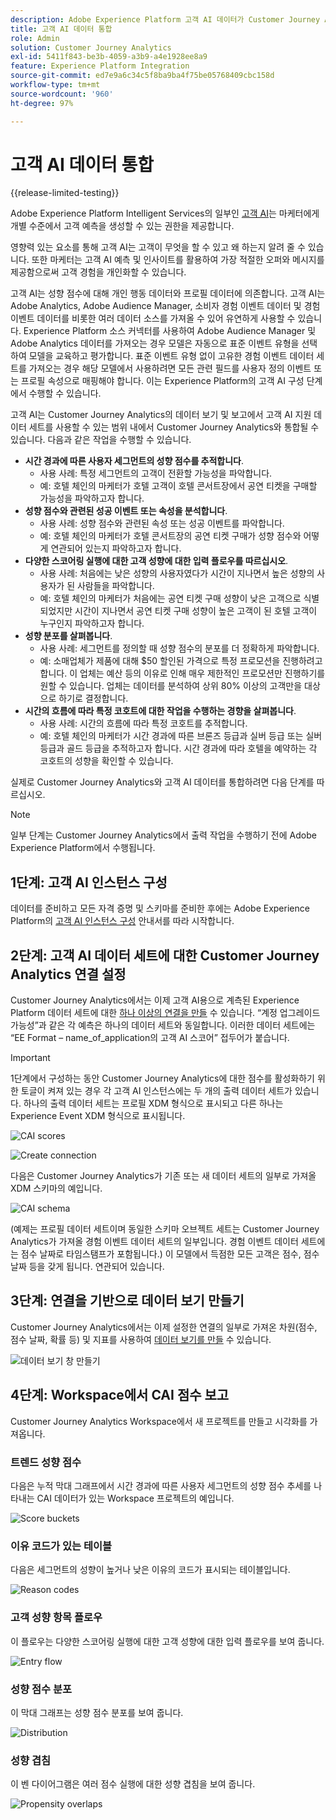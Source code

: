 ```yaml
---
description: Adobe Experience Platform 고객 AI 데이터가 Customer Journey Analytics의 Workspace와 어떻게 통합되는지 알아봅니다.
title: 고객 AI 데이터 통합
role: Admin
solution: Customer Journey Analytics
exl-id: 5411f843-be3b-4059-a3b9-a4e1928ee8a9
feature: Experience Platform Integration
source-git-commit: ed7e9a6c34c5f8ba9ba4f75be05768409cbc158d
workflow-type: tm+mt
source-wordcount: '960'
ht-degree: 97%

---
```


# 고객 AI 데이터 통합

{{release-limited-testing}}

Adobe Experience Platform Intelligent Services의 일부인 [고객 AI](https://experienceleague.adobe.com/docs/experience-platform/intelligent-services/customer-ai/overview.html)는 마케터에게 개별 수준에서 고객 예측을 생성할 수 있는 권한을 제공합니다.

영향력 있는 요소를 통해 고객 AI는 고객이 무엇을 할 수 있고 왜 하는지 알려 줄 수 있습니다. 또한 마케터는 고객 AI 예측 및 인사이트를 활용하여 가장 적절한 오퍼와 메시지를 제공함으로써 고객 경험을 개인화할 수 있습니다.

고객 AI는 성향 점수에 대해 개인 행동 데이터와 프로필 데이터에 의존합니다. 고객 AI는 Adobe Analytics, Adobe Audience Manager, 소비자 경험 이벤트 데이터 및 경험 이벤트 데이터를 비롯한 여러 데이터 소스를 가져올 수 있어 유연하게 사용할 수 있습니다. Experience Platform 소스 커넥터를 사용하여 Adobe Audience Manager 및 Adobe Analytics 데이터를 가져오는 경우 모델은 자동으로 표준 이벤트 유형을 선택하여 모델을 교육하고 평가합니다. 표준 이벤트 유형 없이 고유한 경험 이벤트 데이터 세트를 가져오는 경우 해당 모델에서 사용하려면 모든 관련 필드를 사용자 정의 이벤트 또는 프로필 속성으로 매핑해야 합니다. 이는 Experience Platform의 고객 AI 구성 단계에서 수행할 수 있습니다.

고객 AI는 Customer Journey Analytics의 데이터 보기 및 보고에서 고객 AI 지원 데이터 세트를 사용할 수 있는 범위 내에서 Customer Journey Analytics와 통합될 수 있습니다. 다음과 같은 작업을 수행할 수 있습니다.

* **시간 경과에 따른 사용자 세그먼트의 성향 점수를 추적합니다**.
   * 사용 사례: 특정 세그먼트의 고객이 전환할 가능성을 파악합니다.
   * 예: 호텔 체인의 마케터가 호텔 고객이 호텔 콘서트장에서 공연 티켓을 구매할 가능성을 파악하고자 합니다.
* **성향 점수와 관련된 성공 이벤트 또는 속성을 분석합니다**.
   * 사용 사례: 성향 점수와 관련된 속성 또는 성공 이벤트를 파악합니다.
   * 예: 호텔 체인의 마케터가 호텔 콘서트장의 공연 티켓 구매가 성향 점수와 어떻게 연관되어 있는지 파악하고자 합니다.
* **다양한 스코어링 실행에 대한 고객 성향에 대한 입력 플로우를 따르십시오**.
   * 사용 사례: 처음에는 낮은 성향의 사용자였다가 시간이 지나면서 높은 성향의 사용자가 된 사람들을 파악합니다.
   * 예: 호텔 체인의 마케터가 처음에는 공연 티켓 구매 성향이 낮은 고객으로 식별되었지만 시간이 지나면서 공연 티켓 구매 성향이 높은 고객이 된 호텔 고객이 누구인지 파악하고자 합니다.
* **성향 분포를 살펴봅니다**.
   * 사용 사례: 세그먼트를 정의할 때 성향 점수의 분포를 더 정확하게 파악합니다.
   * 예: 소매업체가 제품에 대해 $50 할인된 가격으로 특정 프로모션을 진행하려고 합니다. 이 업체는 예산 등의 이유로 인해 매우 제한적인 프로모션만 진행하기를 원할 수 있습니다. 업체는 데이터를 분석하여 상위 80% 이상의 고객만을 대상으로 하기로 결정합니다.
* **시간의 흐름에 따라 특정 코호트에 대한 작업을 수행하는 경향을 살펴봅니다**.
   * 사용 사례: 시간의 흐름에 따라 특정 코호트를 추적합니다.
   * 예: 호텔 체인의 마케터가 시간 경과에 따른 브론즈 등급과 실버 등급 또는 실버 등급과 골드 등급을 추적하고자 합니다. 시간 경과에 따라 호텔을 예약하는 각 코호트의 성향을 확인할 수 있습니다.

실제로 Customer Journey Analytics와 고객 AI 데이터를 통합하려면 다음 단계를 따르십시오.

>[!NOTE]
>
>일부 단계는 Customer Journey Analytics에서 출력 작업을 수행하기 전에 Adobe Experience Platform에서 수행됩니다.


## 1단계: 고객 AI 인스턴스 구성

데이터를 준비하고 모든 자격 증명 및 스키마를 준비한 후에는 Adobe Experience Platform의 [고객 AI 인스턴스 구성](https://experienceleague.adobe.com/docs/experience-platform/intelligent-services/customer-ai/user-guide/configure.html) 안내서를 따라 시작합니다.

## 2단계: 고객 AI 데이터 세트에 대한 Customer Journey Analytics 연결 설정

Customer Journey Analytics에서는 이제 고객 AI용으로 계측된 Experience Platform 데이터 세트에 대한 [하나 이상의 연결을 만들](/help/connections/create-connection.md) 수 있습니다. “계정 업그레이드 가능성”과 같은 각 예측은 하나의 데이터 세트와 동일합니다. 이러한 데이터 세트에는 “EE Format – name_of_application의 고객 AI 스코어” 접두어가 붙습니다.

>[!IMPORTANT]
>
>1단계에서 구성하는 동안 Customer Journey Analytics에 대한 점수를 활성화하기 위한 토글이 켜져 있는 경우 각 고객 AI 인스턴스에는 두 개의 출력 데이터 세트가 있습니다. 하나의 출력 데이터 세트는 프로필 XDM 형식으로 표시되고 다른 하나는 Experience Event XDM 형식으로 표시됩니다.

![CAI scores](assets/cai-scores.png)

![Create connection](assets/create-conn.png)

다음은 Customer Journey Analytics가 기존 또는 새 데이터 세트의 일부로 가져올 XDM 스키마의 예입니다.

![CAI schema](assets/cai-schema.png)

(예제는 프로필 데이터 세트이며 동일한 스키마 오브젝트 세트는 Customer Journey Analytics가 가져올 경험 이벤트 데이터 세트의 일부입니다. 경험 이벤트 데이터 세트에는 점수 날짜로 타임스탬프가 포함됩니다.) 이 모델에서 득점한 모든 고객은 점수, 점수 날짜 등을 갖게 됩니다. 연관되어 있습니다.

## 3단계: 연결을 기반으로 데이터 보기 만들기

Customer Journey Analytics에서는 이제 설정한 연결의 일부로 가져온 차원(점수, 점수 날짜, 확률 등) 및 지표를 사용하여 [데이터 보기를 만들](/help/data-views/create-dataview.md) 수 있습니다.

![데이터 보기 창 만들기](assets/create-dataview.png)

## 4단계: Workspace에서 CAI 점수 보고

Customer Journey Analytics Workspace에서 새 프로젝트를 만들고 시각화를 가져옵니다.

### 트렌드 성향 점수

다음은 누적 막대 그래프에서 시간 경과에 따른 사용자 세그먼트의 성향 점수 추세를 나타내는 CAI 데이터가 있는 Workspace 프로젝트의 예입니다.

![Score buckets](assets/workspace-scores.png)

### 이유 코드가 있는 테이블

다음은 세그먼트의 성향이 높거나 낮은 이유의 코드가 표시되는 테이블입니다.

![Reason codes](assets/reason-codes.png)

### 고객 성향 항목 플로우

이 플로우는 다양한 스코어링 실행에 대한 고객 성향에 대한 입력 플로우를 보여 줍니다.

![Entry flow](assets/flow.png)

### 성향 점수 분포

이 막대 그래프는 성향 점수 분포를 보여 줍니다.

![Distribution](assets/distribution.png)

### 성향 겹침

이 벤 다이어그램은 여러 점수 실행에 대한 성향 겹침을 보여 줍니다.

![Propensity overlaps](assets/venn.png)
